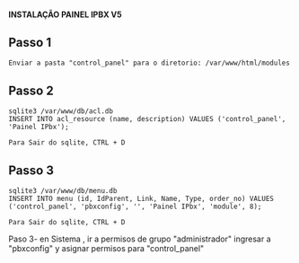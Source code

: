 #### INSTALAÇÃO PAINEL IPBX V5

## Passo 1 
    Enviar a pasta "control_panel" para o diretorio: /var/www/html/modules
          
## Passo 2 
    sqlite3 /var/www/db/acl.db
    INSERT INTO acl_resource (name, description) VALUES ('control_panel', 'Painel IPbx');

    Para Sair do sqlite, CTRL + D

## Passo 3
    sqlite3 /var/www/db/menu.db
    INSERT INTO menu (id, IdParent, Link, Name, Type, order_no) VALUES ('control_panel', 'pbxconfig', '', 'Painel IPbx', 'module', 8);

    Para Sair do sqlite, CTRL + D


Paso 3- en Sistema , ir a permisos de grupo "administrador" ingresar a "pbxconfig" y asignar permisos para "control_panel"

